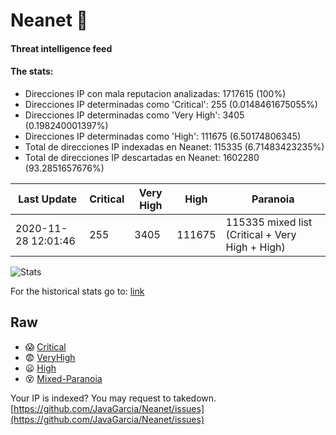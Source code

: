 # Neanet :hocho:
#### Threat intelligence feed
#### The stats:

- Direcciones IP con mala reputacion analizadas: 1717615 (100%)
- Direcciones IP determinadas como 'Critical':  255 (0.0148461675055%)
- Direcciones IP determinadas como 'Very High':  3405 (0.198240001397%)
- Direcciones IP determinadas como 'High':  111675 (6.50174806345)
- Total de direcciones IP indexadas en Neanet:  115335 (6.71483423235%)
- Total de direcciones IP descartadas en Neanet:  1602280 (93.2851657676%)

| Last Update | Critical | Very High | High | Paranoia |
| --- | --- | --- | --- | --- |
| 2020-11-28 12:01:46 | 255 | 3405 | 111675 | 115335 mixed list (Critical + Very High + High)|

![Stats](https://docs.google.com/spreadsheets/d/e/2PACX-1vSnaNMIXVabIpDJjufMlzH7poXnshF3mgd8Is1g9ytUEzVsP5my4Trn8f-xkoLLQ38xpL3HtmUexLo6/pubchart?oid=501124687&format=image)

For the historical stats go to: [link](/stats.csv)
## Raw
- :scream: [Critical](https://raw.githubusercontent.com/JavaGarcia/Neanet/master/blacklists/neanet_critical.txt)
- :fearful: [VeryHigh](https://raw.githubusercontent.com/JavaGarcia/Neanet/master/blacklists/neanet_veryHigh.txtt)
- :frowning: [High](https://raw.githubusercontent.com/JavaGarcia/Neanet/master/blacklists/neanet_high.txt)
- :dizzy_face: [Mixed-Paranoia](https://raw.githubusercontent.com/JavaGarcia/Neanet/master/blacklists/neanet_all.txt)


Your IP is indexed? You may request to takedown. [https://github.com/JavaGarcia/Neanet/issues](https://github.com/JavaGarcia/Neanet/issues)



































































































































































































































































































































































































































































































































































































































































































































































































































































































































































































































































































































































































































































































































































































































































































































































































































































































































































































































































































































































































































































































































































































































































































































































































































































































































































